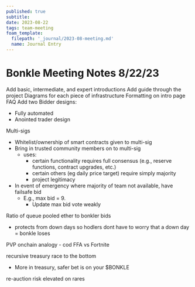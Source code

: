 ```yaml
---
published: true
subtitle:
date: 2023-08-22
tags: team-meeting
foam_template:
  filepath: '_journal/2023-08-meeting.md'
  name: Journal Entry
---
```


# Bonkle Meeting Notes 8/22/23
Add basic, intermediate, and expert introductions
Add guide through the project
Diagrams for each piece of infrastructure
Formatting on intro page
FAQ
Add two Bidder designs:
- Fully automated
- Anointed trader design

Multi-sigs
 - Whitelist/ownership of smart contracts given to multi-sig
 - Bring in trusted community members on to multi-sig
   - uses:
     - certain functionality requires full consensus (e.g., reserve functions, contract upgrades, etc.)
     - certain others (eg daily price target) require simply majority
     - project legitimacy 
 - In event of emergency where majority of team not available, have failsafe bid
   - E.g., max bid = 9.
     - Update max bid vote weakly 

Ratio of queue pooled ether to bonkler bids
- protects from down days so hodlers dont have to worry that a down day = bonkle loses

PVP onchain analogy - cod FFA vs Fortnite

recursive treasury race to the bottom
- More in treasury, safer bet is on your \$BONKLE

re-auction risk elevated on rares

